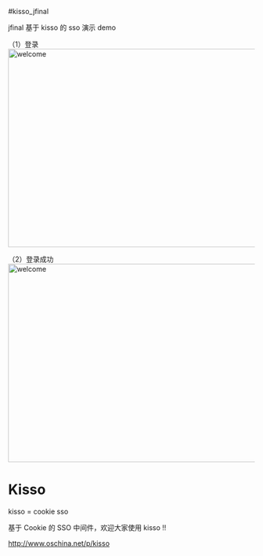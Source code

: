 #kisso_jfinal

jfinal 基于 kisso 的 sso 演示 demo

（1）登录
<img alt="welcome" width="683" height="404" src="http://git.oschina.net/uploads/images/2015/0302/180314_ddd9616f_12260.png">

（2）登录成功
<img alt="welcome" width="683" height="404" src="http://git.oschina.net/uploads/images/2015/0302/180138_590ee527_12260.png">

Kisso
====================
kisso  =  cookie sso

基于 Cookie 的 SSO 中间件，欢迎大家使用 kisso !! 

http://www.oschina.net/p/kisso

